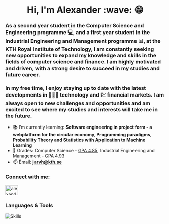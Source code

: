 <h1 align="center">Hi, I'm Alexander :wave: 😁</h1>
<h3>As a second year student in the Computer Science and Engineering programme 💻, and a first year student in the Industrial Engineering and Management programme 📊, at the KTH Royal Institute of Technology, I am constantly seeking new opportunities to expand my knowledge and skills in the fields of computer science and finance. I am highly motivated and driven, with a strong desire to succeed in my studies and future career.</h3>
  
<h3>In my free time, I enjoy staying up to date with the latest developments in 👨🏻‍💻 technology and 💹 financial markets. I am always open to new challenges and opportunities and am excited to see where my studies and interests will take me in the future.</h3>


- 📚 I’m currently learning: **Software engineering in project form - a webplatform for the circular economy, Programming paradigms, Probability Theory and Statistics with Application to Machine Learning**
- 📜 Grades: Computer Science - [GPA 4.85](https://github.com/AlexanderJarvheden/AlexanderJarvheden/blob/main/Grades-CS.pdf), Industrial Engineering and Management - [GPA 4.93](https://github.com/AlexanderJarvheden/AlexanderJarvheden/blob/main/Grades-I.pdf)
- 📫 Email: **jarvh@kth.se**

<h3 align="left">Connect with me:</h3>
<p align="left">
<a href="https://linkedin.com/in/alexander-jarvheden" target="blank"><img align="center" src="https://raw.githubusercontent.com/rahuldkjain/github-profile-readme-generator/master/src/images/icons/Social/linked-in-alt.svg" alt="alexander-jarvheden" height="30" width="40" /></a>
</p>

<h3>Languages & Tools</h3>
 
![Skills](https://github.com/AlexanderJarvheden/AlexanderJarvheden/assets/131161901/8718d62a-8aeb-4d78-ad18-b04b984abb19)




